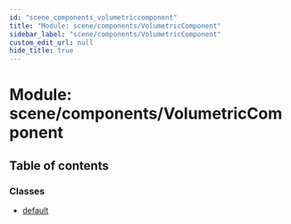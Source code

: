 ```yaml
---
id: "scene_components_volumetriccomponent"
title: "Module: scene/components/VolumetricComponent"
sidebar_label: "scene/components/VolumetricComponent"
custom_edit_url: null
hide_title: true
---
```


# Module: scene/components/VolumetricComponent

## Table of contents

### Classes

- [default](../classes/scene_components_volumetriccomponent.default.md)
